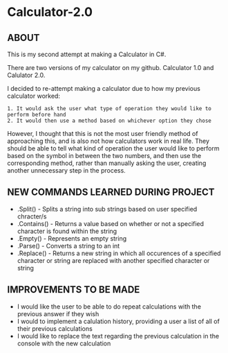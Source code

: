 # Calculator-2.0

﻿ABOUT
-------------------------------------------
This is my second attempt at making a Calculator in C#. 

There are two versions of my calculator on my github. Calculator 1.0 and Calulator 2.0.

I decided to re-attempt making a calculator due to how my previous calculator worked:

	1. It would ask the user what type of operation they would like to perform before hand
	2. It would then use a method based on whichever option they chose
	
However, I thought that this is not the most user friendly method of approaching this, and is also not how calculators work in real life. They should be 
able to tell what kind of operation the user would like to perform based on the symbol in between the two numbers, and then use the corresponding method, 
rather than manually asking the user, creating another unnecessary step in the process.


NEW COMMANDS LEARNED DURING PROJECT
-------------------------------------------
* .Split() - Splits a string into sub strings based on user specified chracter/s
* .Contains() - Returns a value based on whether or not a specified character is found within the string
* .Empty() - Represents an empty string
* .Parse() - Converts a string to an int 
* .Replace() - Returns a new string in which all occurences of a specified character or string are replaced with another specified character or string


IMPROVEMENTS TO BE MADE
-------------------------------------------
* I would like the user to be able to do repeat calculations with the previous answer if they wish
* I would to implement a calulation history, providing a user a list of all of their previous calculations
* I would like to replace the text regarding the previous calculation in the console with the new calculation
